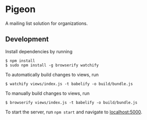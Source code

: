 # Pigeon

A mailing list solution for organizations.

## Development

Install dependencies by running

    $ npm install
    $ sudo npm install -g browserify watchify


To automatically build changes to views, run

    $ watchify views/index.js -t babelify -o build/bundle.js

To manually build changes to views, run

    $ browserify views/index.js -t babelify -o build/bundle.js

To start the server, run `npm start` and navigate to [localhost:5000](http://localhost:5000).

